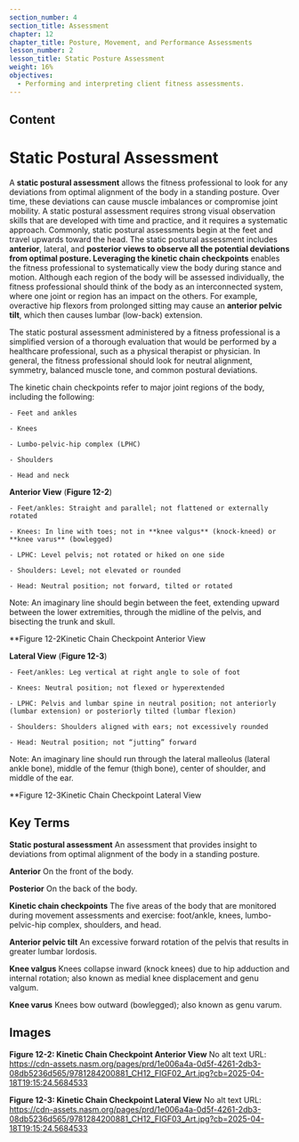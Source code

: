 ```yaml
---
section_number: 4
section_title: Assessment
chapter: 12
chapter_title: Posture, Movement, and Performance Assessments
lesson_number: 2
lesson_title: Static Posture Assessment
weight: 16%
objectives:
  - Performing and interpreting client fitness assessments.
---
```


## Content
# Static Postural Assessment

A **static postural assessment** allows the fitness professional to look for any deviations from optimal alignment of the body in a standing posture. Over time, these deviations can cause muscle imbalances or compromise joint mobility. A static postural assessment requires strong visual observation skills that are developed with time and practice, and it requires a systematic approach. Commonly, static postural assessments begin at the feet and travel upwards toward the head. The static postural assessment includes **anterior**, lateral, and **posterior **views to observe all the potential deviations from optimal posture. Leveraging the** kinetic chain checkpoints** enables the fitness professional to systematically view the body during stance and motion. Although each region of the body will be assessed individually, the fitness professional should think of the body as an interconnected system, where one joint or region has an impact on the others. For example, overactive hip flexors from prolonged sitting may cause an **anterior pelvic tilt**, which then causes lumbar (low-back) extension.

The static postural assessment administered by a fitness professional is a simplified version of a thorough evaluation that would be performed by a healthcare professional, such as a physical therapist or physician. In general, the fitness professional should look for neutral alignment, symmetry, balanced muscle tone, and common postural deviations.

The kinetic chain checkpoints refer to major joint regions of the body, including the following:

	- Feet and ankles

	- Knees

	- Lumbo-pelvic-hip complex (LPHC)

	- Shoulders

	- Head and neck

**Anterior View** (**Figure 12-2**)

	- Feet/ankles: Straight and parallel; not flattened or externally rotated

	- Knees: In line with toes; not in **knee valgus** (knock-kneed) or **knee varus** (bowlegged)

	- LPHC: Level pelvis; not rotated or hiked on one side

	- Shoulders: Level; not elevated or rounded

	- Head: Neutral position; not forward, tilted or rotated

Note: An imaginary line should begin between the feet, extending upward between the lower extremities, through the midline of the pelvis, and bisecting the trunk and skull.

**Figure 12-2Kinetic Chain Checkpoint Anterior View

**Lateral View** (**Figure 12-3**)

	- Feet/ankles: Leg vertical at right angle to sole of foot

	- Knees: Neutral position; not flexed or hyperextended

	- LPHC: Pelvis and lumbar spine in neutral position; not anteriorly (lumbar extension) or posteriorly tilted (lumbar flexion)

	- Shoulders: Shoulders aligned with ears; not excessively rounded

	- Head: Neutral position; not “jutting” forward

Note: An imaginary line should run through the lateral malleolus (lateral ankle bone), middle of the femur (thigh bone), center of shoulder, and middle of the ear.

**Figure 12-3Kinetic Chain Checkpoint Lateral View

## Key Terms

**Static postural assessment**
An assessment that provides insight to deviations from optimal alignment of the body in a standing posture.

**Anterior**
On the front of the body.

**Posterior**
On the back of the body.

**Kinetic chain checkpoints**
The five areas of the body that are monitored during movement assessments and exercise: foot/ankle, knees, lumbo-pelvic-hip complex, shoulders, and head.

**Anterior pelvic tilt**
An excessive forward rotation of the pelvis that results in greater lumbar lordosis.

**Knee valgus**
Knees collapse inward (knock knees) due to hip adduction and internal rotation; also known as medial knee displacement and genu valgum.

**Knee varus**
Knees bow outward (bowlegged); also known as genu varum.

## Images

**Figure 12-2: Kinetic Chain Checkpoint Anterior View**
No alt text
URL: https://cdn-assets.nasm.org/pages/prd/1e006a4a-0d5f-4261-2db3-08db5236d565/9781284200881_CH12_FIGF02_Art.jpg?cb=2025-04-18T19:15:24.5684533

**Figure 12-3: Kinetic Chain Checkpoint Lateral View**
No alt text
URL: https://cdn-assets.nasm.org/pages/prd/1e006a4a-0d5f-4261-2db3-08db5236d565/9781284200881_CH12_FIGF03_Art.jpg?cb=2025-04-18T19:15:24.5684533